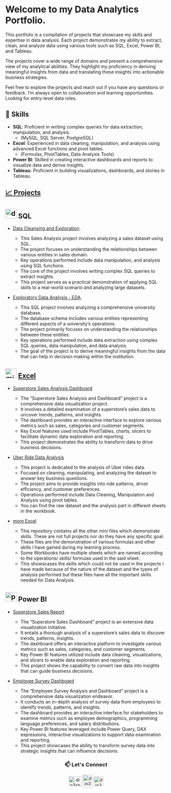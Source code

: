 # Welcome to my Data Analytics Portfolio.

This portfolio is a compilation of projects that showcase my skills and expertise in data analysis. Each project demonstrates my ability to extract, clean, and analyze data using various tools such as SQL, Excel, Power BI, and Tableau.

The projects cover a wide range of domains and present a comprehensive view of my analytical abilities. They highlight my proficiency in deriving meaningful insights from data and translating these insights into actionable business strategies.

Feel free to explore the projects and reach out if you have any questions or feedback. I’m always open to collaboration and learning opportunities. 
Looking for entry-level data roles.


## 🧰 Skills

- **SQL**: Proficient in writing complex queries for data extraction, manipulation, and analysis.
    - (MySQL, SQL Server, PostgreSQL)
- **Excel**: Experienced in data cleaning, manipulation, and analysis using advanced Excel functions and pivot tables.
    - (Formulas, PivotTables, Data Analysis Tools)
- **Power BI**: Skilled in creating interactive dashboards and reports to visualize data and derive insights.
- **Tableau**: Proficient in building visualizations, dashboards, and stories in Tableau.

## [ 📈 Projects](https://github.com/din3shn/DA_Portfolio_Proj)

## <img width="35" height="30" src="https://img.icons8.com/fluency/48/database--v1.png" alt="database--v1"/> **SQL**

- [Data Cleansing and Exploration](https://github.com/din3shn/DA_Portfolio_Proj/tree/main/SQL_DataMart_Project).

    - This Sales Analysis project involves analyzing a sales dataset using SQL. 
    - The project focuses on understanding the relationships between various entities in sales domain. 
    - Key operations performed include data manipulation, and analysis using SQL functions. 
    - The core of the project involves writing complex SQL queries to extract insights. 
    - This project serves as a practical demonstration of applying SQL skills to a real-world scenario and analyzing large datasets.
     
- [Exploratory Data Analysis - EDA](https://github.com/din3shn/DA_Portfolio_Proj/tree/main/SQL_University_Project).

   - This SQL project involves analyzing a comprehensive university database.
   - The database schema includes various entities representing different aspects of a university’s operations.
   - The project primarily focuses on understanding the relationships between these entities.
   - Key operations performed include data extraction using complex SQL queries, data manipulation, and data analysis.
   - The goal of the project is to derive meaningful insights from the data that can help in decision-making within the institution.

## <img width="35" height="30" src="https://img.icons8.com/color/48/microsoft-excel-2019--v1.png" alt="microsoft-excel-2019--v1"/> **[Excel](https://github.com/din3shn/DA_Portfolio_Proj/tree/main/Excel_Projects_and_More)**

- [Superstore Sales Analysis Dashboard](https://github.com/din3shn/DA_Portfolio_Proj/tree/main/Excel_Projects_and_More/Superstore_Dashboard)

    - The “Superstore Sales Analysis and Dashboard” project is a comprehensive data visualization project.
    - It involves a detailed examination of a superstore’s sales data to uncover trends, patterns, and insights.
    - The dashboard provides an interactive interface to explore various metrics such as sales, categories and customer segments.
    - Key Excel features used include PivotTables, charts, slicers to facilitate dynamic data exploration and reporting.
    - This project demonstrates the ability to transform data to drive business decisions.

- [Uber Ride Data Analysis](https://github.com/din3shn/DA_Portfolio_Proj/tree/main/Excel_Projects_and_More/Uber_Rides_Analysis)

    - This project is dedicated to the analysis of Uber rides data. 
    - Focused on cleaning, manipulating, and analyzing the dataset to answer key business questions. 
    - The project aims to provide insights into ride patterns, driver efficiency, and customer preferences.
    - Operations performed include Data Cleaning, Manipulation and Analysis using pivot tables.
    - You can find the raw dataset and the analysis part in different sheets in the workbook.

- [more Excel](https://github.com/din3shn/DA_Portfolio_Proj/tree/main/Excel_Projects_and_More/More_Excel)

    - This repository contains all the other mini files which demonstrate skills. These are not full projects nor do they have any specific goal.
    - These files are the demonstration of various formulas and other skills I have gained during my learning process.
    - Some Workbooks have multiple sheets which are named according to the operations/ skills/ formulas used in the said sheet.
    - This showscases the skills which could not be used in the projects I have made because of the nature of the dataset and the types of analysis performed but these files         have all the important skills needed for Data Analysis.

## <img width="35" height="30" src="https://img.icons8.com/color/48/power-bi-2021.png" alt="power-bi-2021"/> Power BI

- [Superstore Sales Report](https://github.com/din3shn/DA_Portfolio_Proj/tree/main/Power%20BI/Superstore)

   - The “Superstore Sales Dashboard” project is an extensive data visualization initiative.
   - It entails a thorough analysis of a superstore’s sales data to discover trends, patterns, insights.
   - The dashboard offers an interactive platform to investigate various metrics such as 
     sales, categories, and customer segments.
   - Key Power BI features utilized include data cleaning, visualizations, 
     and slicers to enable data exploration and reporting.
   - This project shows the capability to convert raw data into insights that can guide business decisions.

- [Employee Survey Dashboard](https://github.com/din3shn/DA_Portfolio_Proj/tree/main/Power%20BI/EMP_Survey)

    - The “Employee Survey Analysis and Dashboard” project is a comprehensive data visualization endeavor.
    - It conducts an in-depth analysis of survey data from employees to identify trends, patterns, and insights.
    - The dashboard provides an interactive interface for stakeholders to examine metrics such as 
      employee demographics, programming language preferences, and salary distributions.
    - Key Power BI features leveraged include Power Query, DAX expressions, interactive 
      visualizations to support data examination and reporting.
    - This project showcases the ability to transform survey data into strategic insights 
      that can influence decisions.


<h3 align="center"> 📫 Let's Connect </h3>
<p align=" center">
<a href="https://github.com/din3shn" target="blank"><img align="center" src="https://github.com/din3shn/din3shn.github.io/assets/160537914/a82d25c4-af44-47b8-9607-8e175ec07291" alt="din3shn" height="30" width="40" /></a>
<a href="https://linkedin.com/in/din3shn" target="blank"><img align="center" src="https://raw.githubusercontent.com/rahuldkjain/github-profile-readme-generator/master/src/images/icons/Social/linked-in-alt.svg" alt="din3shn" height="40" width="30" /></a>
<a href="https://www.hackerrank.com/din3shn" target="blank"><img align="center" src="https://raw.githubusercontent.com/rahuldkjain/github-profile-readme-generator/master/src/images/icons/Social/hackerrank.svg" alt="din3shn" height="30" width="30" /></a>

</p>
<!---
din3shn/din3shn is a ✨ special ✨ repository because its `README.md` (this file) appears on your GitHub profile.
You can click the Preview link to take a look at your changes.
--->
